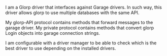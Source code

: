 I am a Glorp driver that interfaces against Garage drivers. In such way, this driver allows glorp to use multiple databases with the same API.

My glorp-API protocol contains methods that forward messages to the garage driver.
My private protocol contains methods that convert glorp Login objects into garage connection strings.

I am configurable with a driver manager to be able to check which is the best driver to use depending on the installed drivers.